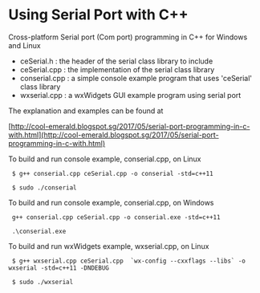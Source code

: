 # Using Serial Port with C++

Cross-platform Serial port (Com port) programming in C++ for Windows and Linux


* ceSerial.h : the header of the serial class library to include
* ceSerial.cpp : the implementation of the serial class library
* conserial.cpp : a simple console example program that uses 'ceSerial' class library
* wxserial.cpp : a wxWidgets GUI example program using serial port


The explanation and examples can be found at


[http://cool-emerald.blogspot.sg/2017/05/serial-port-programming-in-c-with.html](http://cool-emerald.blogspot.sg/2017/05/serial-port-programming-in-c-with.html)



To build and run console example, conserial.cpp, on Linux

```
 $ g++ conserial.cpp ceSerial.cpp -o conserial -std=c++11
 
 $ sudo ./conserial
```


To build and run console example, conserial.cpp, on Windows

```
 g++ conserial.cpp ceSerial.cpp -o conserial.exe -std=c++11
 
 .\conserial.exe

```


To build and run wxWidgets example, wxserial.cpp, on Linux

```
 $ g++ wxserial.cpp ceSerial.cpp  `wx-config --cxxflags --libs` -o wxserial -std=c++11 -DNDEBUG
 
 $ sudo ./wxserial

```




